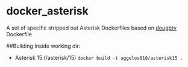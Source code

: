 # docker_asterisk
A set of specific stripped out Asterisk Dockerfiles based on [dougbtv](https://github.com/dougbtv/docker-asterisk) Dockerfile

##Building
Inside working dir:
* Asterisk 15 (/asterisk/15)
`docker build -t aggelos010/asterisk15 .`